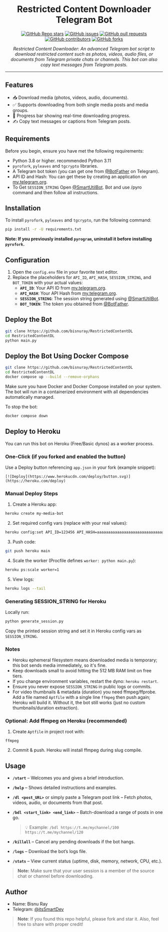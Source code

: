 <h1 align="center">Restricted Content Downloader Telegram Bot</h1>

<p align="center">
  <a href="https://github.com/bisnuray/RestrictedContentDL/stargazers"><img src="https://img.shields.io/github/stars/bisnuray/RestrictedContentDL?color=blue&style=flat" alt="GitHub Repo stars"></a>
  <a href="https://github.com/bisnuray/RestrictedContentDL/issues"><img src="https://img.shields.io/github/issues/bisnuray/RestrictedContentDL" alt="GitHub issues"></a>
  <a href="https://github.com/bisnuray/RestrictedContentDL/pulls"><img src="https://img.shields.io/github/issues-pr/bisnuray/RestrictedContentDL" alt="GitHub pull requests"></a>
  <a href="https://github.com/bisnuray/RestrictedContentDL/graphs/contributors"><img src="https://img.shields.io/github/contributors/bisnuray/RestrictedContentDL?style=flat" alt="GitHub contributors"></a>
  <a href="https://github.com/bisnuray/RestrictedContentDL/network/members"><img src="https://img.shields.io/github/forks/bisnuray/RestrictedContentDL?style=flat" alt="GitHub forks"></a>
</p>

<p align="center">
  <em>Restricted Content Downloader: An advanced Telegram bot script to download restricted content such as photos, videos, audio files, or documents from Telegram private chats or channels. This bot can also copy text messages from Telegram posts.</em>
</p>
<hr>

## Features

- 📥 Download media (photos, videos, audio, documents).
- ✅ Supports downloading from both single media posts and media groups.
- 🔄 Progress bar showing real-time downloading progress.
- ✍️ Copy text messages or captions from Telegram posts.

## Requirements

Before you begin, ensure you have met the following requirements:

- Python 3.8 or higher. recommended Python 3.11
- `pyrofork`, `pyleaves` and `tgcrypto` libraries.
- A Telegram bot token (you can get one from [@BotFather](https://t.me/BotFather) on Telegram).
- API ID and Hash: You can get these by creating an application on [my.telegram.org](https://my.telegram.org).
- To Get `SESSION_STRING` Open [@SmartUtilBot](https://t.me/SmartUtilBot). Bot and use /pyro command and then follow all instructions.

## Installation

To install `pyrofork`, `pyleaves` and `tgcrypto`, run the following command:

```bash
pip install -r -U requirements.txt
```

**Note: If you previously installed `pyrogram`, uninstall it before installing `pyrofork`.**

## Configuration

1. Open the `config.env` file in your favorite text editor.
2. Replace the placeholders for `API_ID`, `API_HASH`, `SESSION_STRING`, and `BOT_TOKEN` with your actual values:
   - **`API_ID`**: Your API ID from [my.telegram.org](https://my.telegram.org).
   - **`API_HASH`**: Your API Hash from [my.telegram.org](https://my.telegram.org).
   - **`SESSION_STRING`**: The session string generated using [@SmartUtilBot](https://t.me/SmartUtilBot).
   - **`BOT_TOKEN`**: The token you obtained from [@BotFather](https://t.me/BotFather).

## Deploy the Bot

```sh
git clone https://github.com/bisnuray/RestrictedContentDL
cd RestrictedContentDL
python main.py
```

## Deploy the Bot Using Docker Compose

```sh
git clone https://github.com/bisnuray/RestrictedContentDL
cd RestrictedContentDL
docker compose up --build --remove-orphans
```

Make sure you have Docker and Docker Compose installed on your system. The bot will run in a containerized environment with all dependencies automatically managed.

To stop the bot:

```sh
docker compose down
```

## Deploy to Heroku

You can run this bot on Heroku (Free/Basic dynos) as a worker process.

### One-Click (if you forked and enabled the button)

Use a Deploy button referencing `app.json` in your fork (example snippet):

```
[![Deploy](https://www.herokucdn.com/deploy/button.svg)](https://heroku.com/deploy)
```

### Manual Deploy Steps

1. Create a Heroku app:
  ```sh
  heroku create my-media-bot
  ```
2. Set required config vars (replace with your real values):
  ```sh
  heroku config:set API_ID=123456 API_HASH=aaaaaaaaaaaaaaaaaaaaaaaaaaaaaaaa BOT_TOKEN=123456:abcdefSESSION SESSION_STRING=YOUR_LONG_STRING TZ=UTC -a my-media-bot
  ```
3. Push code:
  ```sh
  git push heroku main
  ```
4. Scale the worker (Procfile defines `worker: python main.py`):
  ```sh
  heroku ps:scale worker=1
  ```
5. View logs:
  ```sh
  heroku logs --tail
  ```

### Generating SESSION_STRING for Heroku

Locally run:
```sh
python generate_session.py
```
Copy the printed session string and set it in Heroku config vars as `SESSION_STRING`.

### Notes

- Heroku ephemeral filesystem means downloaded media is temporary; this bot sends media immediately, so it's fine.
- Keep downloads small to avoid hitting the 512 MB RAM limit on free tiers.
- If you change environment variables, restart the dyno: `heroku restart`.
- Ensure you never expose `SESSION_STRING` in public logs or commits.
- For video thumbnails & metadata (duration) you need ffmpeg/ffprobe. Add a file named `Aptfile` with a single line `ffmpeg` then push again; Heroku will build it. Without it, the bot still works (just no custom thumbnails/duration extraction).

### Optional: Add ffmpeg on Heroku (recommended)

1. Create `Aptfile` in project root with:
  ```
  ffmpeg
  ```
2. Commit & push. Heroku will install ffmpeg during slug compile.



## Usage

- **`/start`** – Welcomes you and gives a brief introduction.  
- **`/help`** – Shows detailed instructions and examples.  
- **`/dl <post_URL>`** or simply paste a Telegram post link – Fetch photos, videos, audio, or documents from that post.  
- **`/bdl <start_link> <end_link>`** – Batch-download a range of posts in one go.  

  > 💡 Example: `/bdl https://t.me/mychannel/100 https://t.me/mychannel/120`  
- **`/killall`** – Cancel any pending downloads if the bot hangs.  
- **`/logs`** – Download the bot’s logs file.  
- **`/stats`** – View current status (uptime, disk, memory, network, CPU, etc.).  

> **Note:** Make sure that your user session is a member of the source chat or channel before downloading.

## Author

- Name: Bisnu Ray
- Telegram: [@itsSmartDev](https://t.me/itsSmartDev)

> **Note**: If you found this repo helpful, please fork and star it. Also, feel free to share with proper credit!
